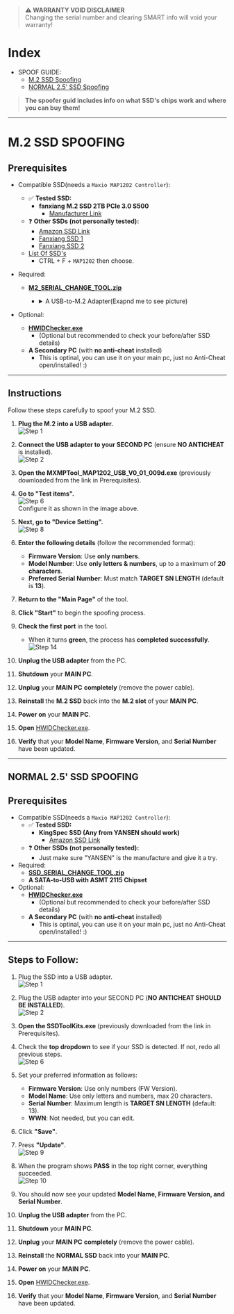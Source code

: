 > **:warning: WARRANTY VOID DISCLAIMER**  
> Changing the serial number and clearing SMART info will void your warranty!

# Index

- SPOOF GUIDE:
  - [M.2 SSD Spoofing](#m2-ssd-spoofing)
  - [NORMAL 2.5' SSD Spoofing](#normal-25-ssd-spoofing)

> **The spoofer guid includes info on what SSD's chips work and where you can buy them!**

---

# **M.2 SSD SPOOFING**

## **Prerequisites**

- Compatible SSD(needs a `Maxio MAP1202 Controller`):
  - ✅ **Tested SSD:**
    - **fanxiang M.2 SSD 2TB PCIe 3.0 S500**
      - [Manufacturer Link](https://www.fanxiangssd.com/products/internal-solid-state-drive-fanxiang-s500-nvme-ssd-pcle?variant=45220228399421)
  - ❓ **Other SSDs (not personally tested):**
    - [Amazon SSD Link](https://www.hagglezon.com/en/s/https%3A%2F%2Fwww.amazon.de%2Fdp%2FB0BCQS37R7%3Fpsc%3D1)
    - [Fanxiang SSD 1](https://www.fanxiangssd.com/products/internal-solid-state-drive-fanxiang-s500-nvme-ssd-pcle?variant=45220228399421)
    - [Fanxiang SSD 2](https://www.fanxiangssd.com/products/internal-solid-state-drive-fanxiang-s500-nvme-ssd-pcle?variant=45220228399421)
  - [List Of SSD's](https://ssd-tester.de/top_ssd.php)
    - CTRL + F + `MAP1202` then choose.
- Required:

  - **[M2_SERIAL_CHANGE_TOOL.zip](./M.2-SSD-Files/M2_SERIAL_CHANGE_TOOL.zip)**

    - <details>
       <summary>A USB-to-M.2 Adapter(Exapnd me to see picture)</summary>
      Try to look for a "JMicron JMS583" chipset.

      ![Step 1](./M.2-SSD-Files/Images/image_0.png)

       </details>

- Optional:
  - **[HWIDChecker.exe](/HWIDChecker.exe)**
    - (Optional but recommended to check your before/after SSD details)
  - **A Secondary PC** (with **no anti-cheat** installed)
    - This is optinal, you can use it on your main pc, just no Anti-Cheat open/installed! :)

---

## **Instructions**

Follow these steps carefully to spoof your M.2 SSD.

1. **Plug the M.2 into a USB adapter.**  
   ![Step 1](./M.2-SSD-Files/Images/image_1.png)

2. **Connect the USB adapter to your SECOND PC** (ensure **NO ANTICHEAT** is installed).  
   ![Step 2](./M.2-SSD-Files/Images/image_2.png)

3. **Open the MXMPTool_MAP1202_USB_V0_01_009d.exe** (previously downloaded from the link in Prerequisites).

4. **Go to "Test items".**  
   ![Step 6](./M.2-SSD-Files/Images/image_3.png)  
   Configure it as shown in the image above.

5. **Next, go to "Device Setting".**  
   ![Step 8](./M.2-SSD-Files/Images/image_4.png)

6. **Enter the following details** (follow the recommended format):

   - **Firmware Version**: Use **only numbers**.
   - **Model Number**: Use **only letters & numbers**, up to a maximum of **20 characters**.
   - **Preferred Serial Number**: Must match **TARGET SN LENGTH** (default is **13**).

7. **Return to the "Main Page"** of the tool.

8. **Click "Start"** to begin the spoofing process.

9. **Check the first port** in the tool.

   - When it turns **green**, the process has **completed successfully**.  
     ![Step 14](./M.2-SSD-Files/Images/image_5.png)

10. **Unplug the USB adapter** from the PC.

11. **Shutdown** your **MAIN PC**.

12. **Unplug** your **MAIN PC** **completely** (remove the power cable).

13. **Reinstall** the **M.2 SSD** back into the **M.2 slot** of your **MAIN PC**.

14. **Power on** your **MAIN PC**.

15. **Open** [HWIDChecker.exe](/HWIDChecker.exe).

16. **Verify** that your **Model Name**, **Firmware Version**, and **Serial Number** have been updated.

---

## **NORMAL 2.5' SSD SPOOFING**

## **Prerequisites**

- Compatible SSD(needs a `Maxio MAP1202 Controller`):
  - ✅ **Tested SSD:**
    - **KingSpec SSD (Any from YANSEN should work)**
      - [Amazon SSD Link](https://www.hagglezon.com/en/s/https%3A%2F%2Fwww.amazon.de%2F-%2Fen%2FKingSpec-Internal-Compatible-Desktop-Laptop%2Fdp%2FB0B2K3ZCHH%3Fth%3D1)
  - ❓ **Other SSDs (not personally tested):**
    - Just make sure "YANSEN" is the manufacture and give it a try.
- Required:
  - **[SSD_SERIAL_CHANGE_TOOL.zip](./Normal-2.5-SSD-Files/SSD_SERIAL_CHANGE_TOOL.zip)**
  - **A SATA-to-USB with ASMT 2115 Chipset**
- Optional:
  - **[HWIDChecker.exe](/HWIDChecker.exe)**
    - (Optional but recommended to check your before/after SSD details)
  - **A Secondary PC** (with **no anti-cheat** installed)
    - This is optinal, you can use it on your main pc, just no Anti-Cheat open/installed! :)

---

## Steps to Follow:

1. Plug the SSD into a USB adapter.  
   ![Step 1](./Normal-2.5-SSD-Files/Images/image_1.png)

2. Plug the USB adapter into your SECOND PC (**NO ANTICHEAT SHOULD BE INSTALLED**).  
   ![Step 2](./Normal-2.5-SSD-Files/Images/image_2.png)

3. **Open the SSDToolKits.exe** (previously downloaded from the link in Prerequisites).

4. Check the **top dropdown** to see if your SSD is detected. If not, redo all previous steps.  
   ![Step 6](./Normal-2.5-SSD-Files/Images/image_3.png)

5. Set your preferred information as follows:

   - **Firmware Version**: Use only numbers (FW Version).
   - **Model Name**: Use only letters and numbers, max 20 characters.
   - **Serial Number**: Maximum length is **TARGET SN LENGTH** (default: 13).
   - **WWN**: Not needed, but you can edit.

6. Click **"Save"**.

7. Press **"Update"**.  
   ![Step 9](./Normal-2.5-SSD-Files/Images/image_4.png)

8. When the program shows **PASS** in the top right corner, everything succeeded.  
   ![Step 10](./Normal-2.5-SSD-Files/Images/image_5.png)

9. You should now see your updated **Model Name, Firmware Version, and Serial Number**.

10. **Unplug the USB adapter** from the PC.

11. **Shutdown** your **MAIN PC**.

12. **Unplug** your **MAIN PC** **completely** (remove the power cable).

13. **Reinstall** the **NORMAL SSD** back into your **MAIN PC**.

14. **Power on** your **MAIN PC**.

15. **Open** [HWIDChecker.exe](/HWIDChecker.exe).

16. **Verify** that your **Model Name**, **Firmware Version**, and **Serial Number** have been updated.
